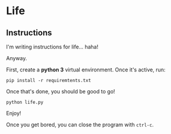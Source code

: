 # Life

## Instructions

I'm writing instructions for life... haha!

Anyway.

First, create a **python 3** virtual environment. Once it's active, run:

    pip install -r requiremtents.txt

Once that's done, you should be good to go!

    python life.py

Enjoy!

Once you get bored, you can close the program with `ctrl-c`.
